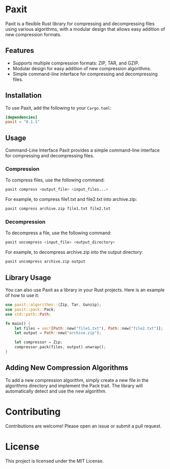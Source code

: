  # Paxit

Paxit is a flexible Rust library for compressing and decompressing files using various algorithms, with a modular design that allows easy addition of new compression formats.

## Features

- Supports multiple compression formats: ZIP, TAR, and GZIP.
- Modular design for easy addition of new compression algorithms.
- Simple command-line interface for compressing and decompressing files.

## Installation

To use Paxit, add the following to your `Cargo.toml`:

```toml
[dependencies]
paxit = "0.1.1"
```

## Usage

Command-Line Interface
Paxit provides a simple command-line interface for compressing and decompressing files.

### Compression

To compress files, use the following command:

```bash
paxit compress <output_file> <input_files...>
```

For example, to compress file1.txt and file2.txt into archive.zip:


```bash
paxit compress archive.zip file1.txt file2.txt
```

### Decompression

To decompress a file, use the following command:

```bash
paxit uncompress <input_file> <output_directory>
```

For example, to decompress archive.zip into the output directory:

```bash
paxit uncompress archive.zip output
```

## Library Usage

You can also use Paxit as a library in your Rust projects. Here is an example of how to use it:

```rust
use paxit::algorithms::{Zip, Tar, Gunzip};
use paxit::pack::Pack;
use std::path::Path;

fn main() {
    let files = vec![Path::new("file1.txt"), Path::new("file2.txt")];
    let output = Path::new("archive.zip");

    let compressor = Zip;
    compressor.pack(files, output).unwrap();
}
```

## Adding New Compression Algorithms

To add a new compression algorithm, simply create a new file in the algorithms directory and implement the Pack trait. The library will automatically detect and use the new algorithm.

# Contributing

Contributions are welcome! Please open an issue or submit a pull request.

# License

This project is licensed under the MIT License.
